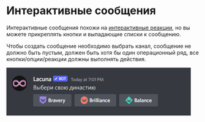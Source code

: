 # Интерактивные сообщения

Интерактивные сообщения похожи на [интерактивные реакции](interactive-reactions.md), но вы можете прикреплять кнопки и выпадающие списки к сообщению.

Чтобы создать сообщение необходимо выбрать канал, сообщение не должно быть пустым, должен быть хотя бы один операционный ряд, все кнопки/опции/реакции должны выполнять действия.

![Сообщение с кнопками](../../static/.gitbook/assets/Discord_UFZ7MmXuwl.png)
